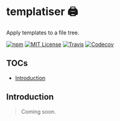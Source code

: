 
# templatiser 🖨

Apply templates to a file tree.

[![npm](https://img.shields.io/npm/v/templatiser.svg?style=flat-square)](http://npm.im/templatiser)
[![MIT License](https://img.shields.io/npm/l/templatiser.svg?style=flat-square)](http://opensource.org/licenses/MIT)
[![Travis](https://img.shields.io/travis/ctrlplusb/templatiser.svg?style=flat-square)](https://travis-ci.org/ctrlplusb/templatiser)
[![Codecov](https://img.shields.io/codecov/c/github/ctrlplusb/templatiser.svg?style=flat-square)](https://codecov.io/github/ctrlplusb/templatiser)

## TOCs

  - [Introduction](#introduction)

## Introduction

> Coming soon.

